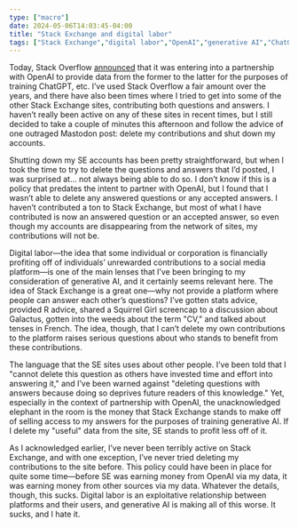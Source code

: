 ```yaml
---
type: ["macro"]
date: 2024-05-06T14:03:45-04:00
title: "Stack Exchange and digital labor"
tags: ["Stack Exchange","digital labor","OpenAI","generative AI","ChatGPT","Stack Overflow","Squirrel Girl","R","French"]
---
```

Today, Stack Overflow [announced](https://stackoverflow.co/company/press/archive/openai-partnership) that it was entering into a partnership with OpenAI to provide data from the former to the latter for the purposes of training ChatGPT, etc. I’ve used Stack Overflow a fair amount over the years, and there have also been times where I tried to get into some of the other Stack Exchange sites, contributing both questions and answers. I haven’t really been active on any of these sites in recent times, but I still decided to take a couple of minutes this afternoon and follow the advice of one outraged Mastodon post: delete my contributions and shut down my accounts.

Shutting down my SE accounts has been pretty straightforward, but when I took the time to try to delete the questions and answers that I’d posted, I was surprised at... not always being able to do so. I don’t know if this is a policy that predates the intent to partner with OpenAI, but I found that I wasn’t able to delete any answered questions or any accepted answers. I haven’t contributed a ton to Stack Exchange, but most of what I have contributed is now an answered question or an accepted answer, so even though my accounts are disappearing from the network of sites, my contributions will not be.

Digital labor—the idea that some individual or corporation is financially profiting off of individuals’ unrewarded contributions to a social media platform—is one of the main lenses that I’ve been bringing to my consideration of generative AI, and it certainly seems relevant here. The idea of Stack Exchange is a great one—why not provide a platform where people can answer each other’s questions? I’ve gotten stats advice, provided R advice, shared a Squirrel Girl screencap to a discussion about Galactus, gotten into the weeds about the term "CV," and talked about tenses in French. The idea, though, that I can’t delete my own contributions to the platform raises serious questions about who stands to benefit from these contributions.

The language that the SE sites uses about other people. I’ve been told that I "cannot delete this question as others have invested time and effort into answering it," and I’ve been warned against "deleting questions with answers because doing so deprives future readers of this knowledge." Yet, especially in the context of partnership with OpenAI, the unacknowledged elephant in the room is the money that Stack Exchange stands to make off of selling access to my answers for the purposes of training generative AI. If I delete my "useful" data from the site, SE stands to profit less off of it.

As I acknowledged earlier, I’ve never been terribly active on Stack Exchange, and with one exception, I’ve never tried deleting my contributions to the site before. This policy could have been in place for quite some time—before SE was earning money from OpenAI via my data, it was earning money from other sources via my data. Whatever the details, though, this sucks. Digital labor is an exploitative relationship between platforms and their users, and generative AI is making all of this worse. It sucks, and I hate it.
